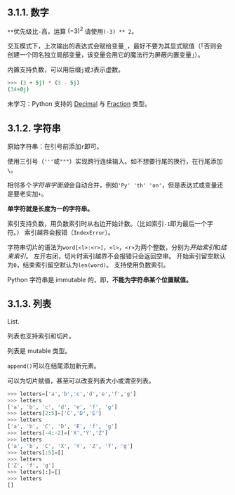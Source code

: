 ## 3.1.1. 数字

`**`优先级比`-`高，运算 $(-3)^2$ 请使用`(-3) ** 2`。

交互模式下，上次输出的表达式会赋给变量`_`，最好不要为其显式赋值（「否则会创建一个同名独立局部变量，该变量会用它的魔法行为屏蔽内置变量」）。

内置支持负数，可以用后缀`j`或`J`表示虚数。

```py
>>> (3 + 5j) * (3 - 5j)
(34+0j)
```

未学习：Python 支持的 [Decimal](https://docs.python.org/zh-cn/3/library/decimal.html#decimal.Decimal) 与 [Fraction](https://docs.python.org/zh-cn/3/library/fractions.html#fractions.Fraction) 类型。

## 3.1.2. 字符串

原始字符串：在引号前添加`r`即可。

使用三引号（`'''`或`"""`）实现跨行连续输入。如不想要行尾的换行，在行尾添加`\`。

相邻多个*字符串字面值*会自动合并，例如`'Py' 'th' 'on'`，但是表达式或变量还是要老实加`+`。

**单字符就是长度为一的字符串。**

索引支持负数，用负数索引时从右边开始计数。（比如索引`-1`即为最后一个字符。）
索引越界会报错（`IndexError`）。

字符串切片的语法为`word[<l>:<r>]`，`<l>`，`<r>`为两个整数，分别为*开始索引*和*结束索引*。
左开右闭，切片时索引越界不会报错只会返回空串。
开始索引留空默认为`0`，结束索引留空默认为`len(word)`。
支持使用负数索引。

Python 字符串是 immutable 的，即，**不能为字符串某个位置赋值。**

## 3.1.3. 列表

List.

列表也支持索引和切片。

列表是 mutable 类型。

`append()`可以在结尾添加新元素。

可以为切片赋值，甚至可以改变列表大小或清空列表。

```py
>>> letters=['a','b','c','d','e','f','g']
>>> letters
['a', 'b', 'c', 'd', 'e', 'f', 'g']
>>> letters[2:5]=['C','D','E']
>>> letters
['a', 'b', 'C', 'D', 'E', 'f', 'g']
>>> letters[-4:-2]=['X','Y','Z']
>>> letters
['a', 'b', 'C', 'X', 'Y', 'Z', 'f', 'g'] 
>>> letters[:5]=[]
>>> letters
['Z', 'f', 'g']
>>> letters[:]=[]
>>> letters
[]
```